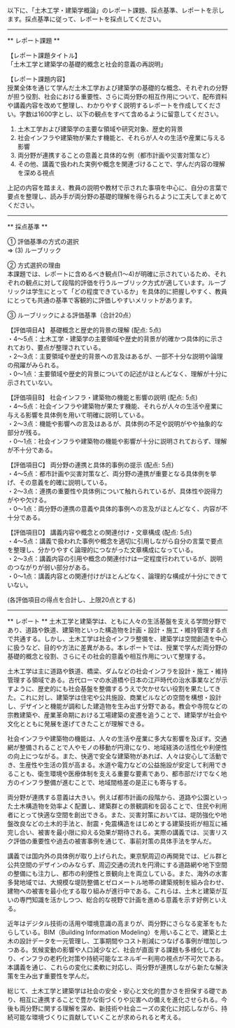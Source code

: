 以下に、「土木工学・建築学概論」のレポート課題、採点基準、レポートを示します。採点基準に従って、レポートを採点してください。

---------------------------------------
** レポート課題 **

【レポート課題タイトル】  
「土木工学と建築学の基礎的概念と社会的意義の再説明」

【レポート課題内容】  
授業全体を通じて学んだ土木工学および建築学の基礎的な概念、それぞれの分野が担う役割、社会における重要性、さらに両分野の相互作用について、配布資料や講義内容を改めて整理し、わかりやすく説明するレポートを作成してください。字数は1600字とし、以下の観点をすべて含めるように留意してください。

1. 土木工学および建築学の主要な領域や研究対象、歴史的背景  
2. 社会インフラや建築物が果たす機能と、それらが人々の生活や産業に与える影響  
3. 両分野が連携することの意義と具体的な例（都市計画や災害対策など）  
4. その他、講義で扱われた実例や概念を関連づけることで、学んだ内容の理解を深める視点  

上記の内容を踏まえ、教員の説明や教材で示された事項を中心に、自分の言葉で要点を整理し、読み手が両分野の基礎的理解を得られるように工夫してまとめてください。

---------------------------------------
** 採点基準 **

① 評価基準の方式の選択  
⇒ (3) ルーブリック  

② 方式選択の理由  
本課題では、レポートに含めるべき観点(1～4)が明確に示されているため、それぞれの観点に対して段階的評価を行うルーブリック方式が適しています。ルーブリックは学生にとって「どの程度できているか」を具体的に把握しやすく、教員にとっても共通の基準で客観的に評価しやすいメリットがあります。

③ ルーブリックによる評価基準（合計20点）  

【評価項目A】 基礎概念と歴史的背景の理解 (配点: 5点)  
・4～5点：土木工学・建築学の主要領域や歴史的背景が的確かつ具体的に示されており、要点が整理されている。  
・2～3点：主要領域や歴史的背景への言及はあるが、一部不十分な説明や論理の飛躍がみられる。  
・0～1点：主要領域や歴史的背景についての記述がほとんどなく、理解が十分に示されていない。  

【評価項目B】 社会インフラ・建築物の機能と影響の説明 (配点: 5点)  
・4～5点：社会インフラや建築物が果たす機能、それらが人々の生活や産業に与える影響を具体例を用いて明確に説明している。  
・2～3点：機能や影響への言及はあるが、具体例の不足や説明がやや抽象的な部分が残る。  
・0～1点：社会インフラや建築物の機能や影響が十分に説明されておらず、理解が不十分である。  

【評価項目C】 両分野の連携と具体的事例の提示 (配点: 5点)  
・4～5点：都市計画や災害対策など、両分野の連携が重要となる具体例を挙げ、その意義を的確に説明している。  
・2～3点：連携の重要性や具体例について触れられているが、具体性や説得力がやや欠ける。  
・0～1点：両分野の連携の意義や具体的事例への言及がほとんどなく、内容が不十分である。  

【評価項目D】 講義内容や概念との関連付け・文章構成 (配点: 5点)  
・4～5点：講義で扱われた事例や概念を適切に引用しながら自分の言葉で要点を整理し、分かりやすく論理的につながった文章構成になっている。  
・2～3点：講義内容の引用や概念の関連付けは一定程度行われているが、説明のつながりが弱い部分がある。  
・0～1点：講義内容との関連付けがほとんどなく、論理的な構成が十分にできていない。  

(各評価項目の得点を合計し、上限20点とする)  

---------------------------------------
** レポート **
土木工学と建築学は、ともに人々の生活基盤を支える学問分野であり、道路や鉄道、建築物といった構造物を計画・設計・施工・維持管理する点で共通する。しかし、土木工学は社会インフラ整備を、建築学は空間創造を中心に扱うなど、目的や方法に差異がある。本レポートでは、授業で学んだ両分野の基礎的概念と役割、さらにその社会的意義や相互作用について整理する。

土木工学は主に道路や鉄道、橋梁、ダムなどの社会インフラを設計・施工・維持管理する領域である。古代ローマの水道橋や日本の江戸時代の治水事業などが示すように、歴史的にも社会基盤を整備するうえで欠かせない役割を果たしてきた。これに対し、建築学は住宅や公共施設、商業ビルなどの空間を構想・設計し、デザインと機能が調和した建造物を生み出す分野である。教会や寺院などの宗教建築や、産業革命期における工場建築の変遷を追うことで、建築学が社会や文化とともに発展を遂げてきたことが理解できる。

社会インフラや建築物の機能は、人々の生活や産業に多大な影響を及ぼす。交通網が整備されることで人やモノの移動が円滑になり、地域経済の活性化や利便性の向上につながる。また、快適で安全な建築物があれば、人々は安心して活動でき、生産性や生活の質が高まる。水道や電力などの公益施設が安定して利用できることも、衛生環境や医療体制を支える重要な要素であり、都市部だけでなく地方のインフラ整備が進むことで、地域間格差の是正にも寄与する。

両分野が連携する意義は大きい。例えば都市計画の段階から、道路や公園といった土木構造物を効率よく配置し、建築群との景観調和を図ることで、住民や利用者にとって快適な空間を創出できる。また、災害対策においては、堤防強化や地盤改良などの土木的手法と、耐震・免震構造をはじめとする建築技術が相互に補完し合い、被害を最小限に抑える効果が期待される。実際の講義では、災害リスク評価の重要性や過去の被害事例を通じて、事前対策の具体手法を学んだ。

講義では国内外の具体例が取り上げられた。東京駅周辺の再開発では、ビル群と公共空間のデザインのみならず、周辺交通の流れを円滑にする道路網や地下空間の整備にも注力し、都市の利便性と景観向上を両立している。また、海外の水害多発地域では、大規模な堤防整備とゼロメートル地帯の建築規制を組み合わせ、建物への被害を最小化する取り組みが進行中である。これらは、土木と建築が互いの専門知識を活かしつつ、総合的な視野で計画を進める意義を示す好例といえる。

近年はデジタル技術の活用や環境意識の高まりが、両分野にさらなる変革をもたらしている。BIM（Building Information Modeling）を用いることで、建築と土木の設計データを一元管理し、工事期間やコスト削減につなげる事例が増加しつつある。気候変動の影響や人口減少など、社会が直面する課題も多様化しており、インフラの老朽化対策や持続可能なエネルギー利用の視点が不可欠である。本講義を通じ、これらの変化に柔軟に対応し、両分野が連携しながら新たな解決策を生み出す重要性を学んだ。

総じて、土木工学と建築学は社会の安全・安心と文化的豊かさを担保する礎であり、相互に連携することで豊かな街づくりや災害への備えを進化させられる。今後も両分野に関する理解を深め、新技術や社会ニーズの変化に対応しながら、持続可能な環境づくりに貢献していくことが求められると考える。

